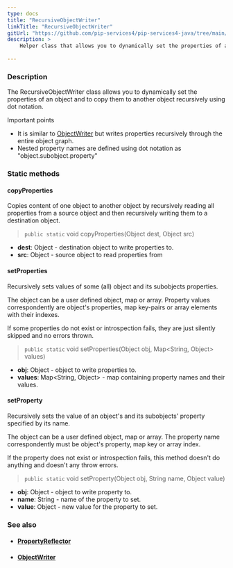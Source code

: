 ```yaml
---
type: docs
title: "RecursiveObjectWriter"
linkTitle: "RecursiveObjectWriter"
gitUrl: "https://github.com/pip-services4/pip-services4-java/tree/main/pip-services4-commons-java"
description: >
    Helper class that allows you to dynamically set the properties of an object recursively using "dot" notation.
 
---
```


### Description

The RecursiveObjectWriter class allows you to dynamically set the properties of an object and to copy them to another object recursively using dot notation.

Important points

- It is similar to [ObjectWriter](../object_writer) but writes properties recursively through the entire object graph. 
- Nested property names are defined using dot notation as "object.subobject.property"

### Static methods

#### copyProperties
Copies content of one object to another object
by recursively reading all properties from a source object
and then recursively writing them to a destination object.

> `public static` void copyProperties(Object dest, Object src)

- **dest**: Object - destination object to write properties to.
- **src**: Object - source object to read properties from


#### setProperties
Recursively sets values of some (all) object and its subobjects properties.

The object can be a user defined object, map or array.
Property values correspondently are object's properties,
map key-pairs or array elements with their indexes.
 
If some properties do not exist or introspection fails, 
they are just silently skipped and no errors thrown.

> `public static` void setProperties(Object obj, Map<String, Object> values)

- **obj**: Object - object to write properties to. 
- **values**: Map<String, Object> - map containing property names and their values.


#### setProperty
Recursively sets the value of an object's and its subobjects' property specified by its name.

The object can be a user defined object, map or array.
The property name correspondently must be object's property,
map key or array index.

If the property does not exist or introspection fails,
this method doesn't do anything and doesn't any throw errors.

> `public static` void setProperty(Object obj, String name, Object value)

- **obj**: Object - object to write property to.
- **name**: String - name of the property to set.
- **value**: Object - new value for the property to set.



### See also
- #### [PropertyReflector](../property_reflector)
- #### [ObjectWriter](../object_writer)
